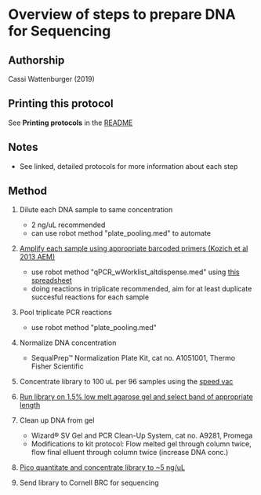 Overview of steps to prepare DNA for Sequencing
=======================

## Authorship

Cassi Wattenburger (2019)

## Printing this protocol

See **Printing protocols** in the [README](../README.md#printing-protocols-conversion-of-protocols-to-pdf)

## Notes

* See linked, detailed protocols for more information about each step

## Method

1. Dilute each DNA sample to same concentration
    * 2 ng/uL recommended
    * can use robot method "plate_pooling.med" to automate

2. [Amplify each sample using appropriate barcoded primers (Kozich et al 2013 AEM)](./PCR/PCR_with_barcoded_primers.md)
    * use robot method "qPCR_wWorklist_altdispense.med" using [this spreadsheet](./PCR/template%20PCR%20robot%20sheet.xls)
    * doing reactions in triplicate recommended, aim for at least duplicate succesful reactions for each sample

3. Pool triplicate PCR reactions
    * use robot method "plate_pooling.med"

4. Normalize DNA concentration
    * SequalPrep™ Normalization Plate Kit, cat no. A1051001, Thermo Fisher Scientific

5. Concentrate library to 100 uL per 96 samples using the [speed vac](https://github.com/buckleylab/Buckley_lab_protocols/blob/master/lab_equipment/speed_vac.md)

6. [Run library on 1.5% low melt agarose gel and select band of appropriate length](https://github.com/buckleylab/Buckley_lab_protocols/blob/master/gel_electrophoresis/gel_extraction.md)

7. Clean up DNA from gel
    * Wizard® SV Gel and PCR Clean-Up System, cat no. A9281, Promega
    * Modifications to kit protocol: Flow melted gel through column twice, flow final elluent through column twice (increase DNA conc.)
	
8. [Pico quantitate and concentrate library to ~5 ng/uL](https://github.com/buckleylab/Buckley_lab_protocols/blob/master/robot/picogreen_protocol.md)

9. Send library to Cornell BRC for sequencing
